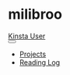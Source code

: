 # milibroo
<nav class="navbar navbar-dark navbar-expand-lg bg-dark ">
    <div class="container-fluid">
        <div class="mx-4">
            <a class="navbar-brand" href="#">Kinsta User</a>
        </div>
        <button class="navbar-toggler" type="button" data-bs-toggle="collapse"
            data-bs-target="#navbarTogglerDemo02" aria-controls="navbarTogglerDemo02" aria-expanded="false"
            aria-label="Toggle navigation">
            <span class="navbar-toggler-icon"></span>
        </button>
        <div class="collapse navbar-collapse" id="navbarTogglerDemo02">
            <ul class="navbar-nav me-auto mb-2 mb-lg-0">
                <li class="nav-item">
                    <a class="nav-link" href="#">Projects</a>
                </li>
                <li class="nav-item">
                    <a class="nav-link" href="#">Reading Log</a>
                </li>
            </ul>
        </div>
    </div>
</nav>
